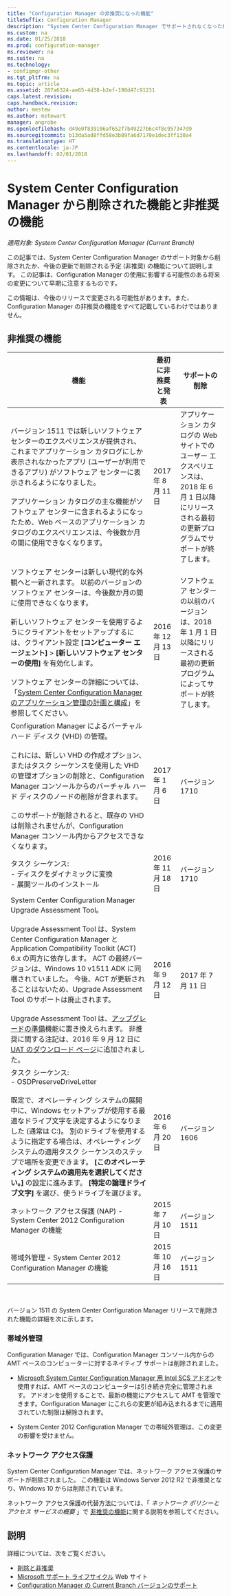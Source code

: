 ```yaml
---
title: "Configuration Manager の非推奨になった機能"
titleSuffix: Configuration Manager
description: "System Center Configuration Manager でサポートされなくなった機能について説明します。"
ms.custom: na
ms.date: 01/25/2018
ms.prod: configuration-manager
ms.reviewer: na
ms.suite: na
ms.technology:
- configmgr-other
ms.tgt_pltfrm: na
ms.topic: article
ms.assetid: 287a6324-ae65-4d38-b2ef-198d47c91231
caps.latest.revision: 
caps.handback.revision: 
author: mestew
ms.author: mstewart
manager: angrobe
ms.openlocfilehash: d49e0f839106af652f7b49227b6c4f8c957347d9
ms.sourcegitcommit: b13da5ad8ffd58e3b89fa6d7170e1dec3ff130a4
ms.translationtype: HT
ms.contentlocale: ja-JP
ms.lasthandoff: 02/01/2018
---
```

# <a name="removed-and-deprecated-features-for-system-center-configuration-manager"></a>System Center Configuration Manager から削除された機能と非推奨の機能

*適用対象: System Center Configuration Manager (Current Branch)*

この記事では、System Center Configuration Manager のサポート対象から削除されたか、今後の更新で削除される予定 (非推奨) の機能について説明します。 この記事は、Configuration Manager の使用に影響する可能性のある将来の変更について早期に注意するものです。  

この情報は、今後のリリースで変更される可能性があります。また、Configuration Manager の非推奨の機能をすべて記載しているわけではありません。

## <a name="deprecated-features"></a>非推奨の機能  

|**機能**|**最初に非推奨と発表**|**サポートの削除**|  
|-|-|-|  
|バージョン 1511 では新しいソフトウェア センターのエクスペリエンスが提供され、これまでアプリケーション カタログにしか表示されなかったアプリ (ユーザーが利用できるアプリ) がソフトウェア センターに表示されるようになりました。 </br></br>アプリケーション カタログの主な機能がソフトウェア センターに含まれるようになったため、Web ベースのアプリケーション カタログのエクスペリエンスは、今後数か月の間に使用できなくなります。|2017 年 8 月 11 日| アプリケーション カタログの Web サイトでのユーザー エクスペリエンスは、2018 年 6 月 1 日以降にリリースされる最初の更新プログラムでサポートが終了します。|
|ソフトウェア センターは新しい現代的な外観へと一新されます。 以前のバージョンのソフトウェア センターは、今後数か月の間に使用できなくなります。<br><br>新しいソフトウェア センターを使用するようにクライアントをセットアップするには、クライアント設定 **[コンピューター エージェント]** > **[新しいソフトウェア センターの使用]** を有効化します。<br><br>ソフトウェア センターの詳細については、「[System Center Configuration Manager のアプリケーション管理の計画と構成](https://docs.microsoft.com/sccm/apps/plan-design/plan-for-and-configure-application-management)」を参照してください。|2016 年 12 月 13 日|ソフトウェア センターの以前のバージョンは、2018 年 1 月 1 日以降にリリースされる最初の更新プログラムによってサポートが終了します。|
|Configuration Manager によるバーチャル ハード ディスク (VHD) の管理。 </br></br>これには、新しい VHD の作成オプション、またはタスク シーケンスを使用した VHD の管理オプションの削除と、Configuration Manager コンソールからのバーチャル ハード ディスクのノードの削除が含まれます。 </br></br>このサポートが削除されると、既存の VHD は削除されませんが、Configuration Manager コンソール内からアクセスできなくなります。  |2017 年 1 月 6 日 |バージョン 1710|
|タスク シーケンス: <br /> - ディスクをダイナミックに変換 <br /> - 展開ツールのインストール |2016 年 11 月 18 日|バージョン 1710|
|System Center Configuration Manager Upgrade Assessment Tool。 </br></br>Upgrade Assessment Tool は、System Center Configuration Manager と Application Compatibility Toolkit (ACT) 6.x の両方に依存します。 ACT の最終バージョンは、Windows 10 v1511 ADK に同梱されていました。 今後、ACT が更新されることはないため、Upgrade Assessment Tool のサポートは廃止されます。 </br></br>Upgrade Assessment Tool は、[アップグレードの準備](/sccm/core/clients/manage/upgrade/upgrade-analytics)機能に置き換えられます。 非推奨に関する注記は、2016 年 9 月 12 日に [UAT のダウンロード ページ](https://www.microsoft.com/download/details.aspx?id=37145)に追加されました。 | 2016 年 9 月 12 日  | 2017 年 7 月 11 日 |
|タスク シーケンス: <br /> - OSDPreserveDriveLetter  <br /><br /> 既定で、オペレーティング システムの展開中に、Windows セットアップが使用する最適なドライブ文字を決定するようになりました (通常は C:)。 別のドライブを使用するように指定する場合は、オペレーティング システムの適用タスク シーケンスのステップで場所を変更できます。 **[このオペレーティング システムの適用先を選択してください。]** の設定に進みます。 **[特定の論理ドライブ文字]** を選び、使うドライブを選びます。 |2016 年 6 月 20 日 |バージョン 1606 |
|ネットワーク アクセス保護 (NAP) - System Center 2012 Configuration Manager の機能|2015 年 7 月 10 日|バージョン 1511|  
|帯域外管理 - System Center 2012 Configuration Manager の機能|2015 年 10 月 16 日|バージョン 1511|



<br></br>
バージョン 1511 の System Center Configuration Manager リリースで削除された機能の詳細を次に示します。

###  <a name="bkmk_amt"></a> 帯域外管理  
 Configuration Manager では、Configuration Manager コンソール内からの AMT ベースのコンピューターに対するネイティブ サポートは削除されました。  

-   [Microsoft System Center Configuration Manager 用 Intel SCS アドオン](http://www.intel.com/content/www/us/en/software/setup-configuration-software.html)を使用すれば、AMT ベースのコンピューターは引き続き完全に管理されます。 アドオンを使用することで、最新の機能にアクセスして AMT を管理できます。Configuration Manager にこれらの変更が組み込まれるまでに適用されていた制限は解除されます。  

-   System Center 2012 Configuration Manager での帯域外管理は、この変更の影響を受けません。  

###  <a name="bkmk_nap"></a> ネットワーク アクセス保護  
 System Center Configuration Manager では、ネットワーク アクセス保護のサポートが削除されました。 この機能は Windows Server 2012 R2 で非推奨となり、Windows 10 からは削除されています。  

 ネットワーク アクセス保護の代替方法については、「 *ネットワーク ポリシーとアクセス サービスの概要* 」で [非推奨の機能](https://technet.microsoft.com/library/hh831683.aspx)に関する説明を参照してください。

## <a name="more-information"></a>説明
詳細については、次をご覧ください。
 - [削除と非推奨](/sccm/core/plan-design/changes/deprecated/removed-and-deprecated)
 - [Microsoft サポート ライフサイクル](https://support.microsoft.com/lifecycle) Web サイト
 - [Configuration Manager の Current Branch バージョンのサポート](/sccm/core/servers/manage/current-branch-versions-supported)
